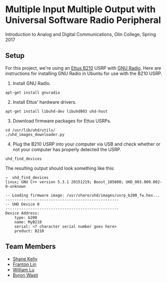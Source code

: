 # Multiple Input Multiple Output with Universal Software Radio Peripheral

Introduction to Analog and Digital Communications, Olin College, Spring 2017

## Setup
For this project, we're using an [Ettus B210](https://www.ettus.com/product/details/UB210-KIT) USRP with [GNU Radio](http://gnuradio.org/). Here are instructions for installing GNU Radio in Ubuntu for use with the B210 USRP.

1. Install GNU Radio.
```
apt-get install gnuradio
```

2. Install Ettus' hardware drivers.
```
apt-get install libuhd-dev libuhd003 uhd-host
```

3. Download firmware packages for Ettus USRPs.
```
cd /usr/lib/uhd/utils/
./uhd_images_downloader.py
```

4. Plug the B210 USRP into your computer via USB and check whether or not your computer has properly detected the USRP.
```
uhd_find_devices
```
The resulting output should look something like this:
```
⇒  uhd_find_devices 
linux; GNU C++ version 5.3.1 20151219; Boost_105800; UHD_003.009.002-0-unknown

-- Loading firmware image: /usr/share/uhd/images/usrp_b200_fw.hex...
--------------------------------------------------
-- UHD Device 0
--------------------------------------------------
Device Address:
    type: b200
    name: MyB210
    serial: <7 character serial number goes here>
    product: B210
```

## Team Members
- [Shane Kelly](https://github.com/shanek21)
- [Franton Lin](https://github.com/frantonlin)
- [William Lu](https://github.com/williamalu)
- [Byron Wasti](https://github.com/byronwasti)
